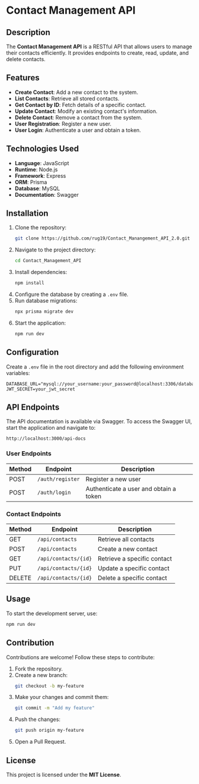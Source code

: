 # Contact Management API

## Description

The **Contact Management API** is a RESTful API that allows users to manage their contacts efficiently. It provides endpoints to create, read, update, and delete contacts.

## Features

- **Create Contact**: Add a new contact to the system.
- **List Contacts**: Retrieve all stored contacts.
- **Get Contact by ID**: Fetch details of a specific contact.
- **Update Contact**: Modify an existing contact's information.
- **Delete Contact**: Remove a contact from the system.
- **User Registration**: Register a new user.
- **User Login**: Authenticate a user and obtain a token.

## Technologies Used

- **Language**: JavaScript
- **Runtime**: Node.js
- **Framework**: Express
- **ORM**: Prisma
- **Database**: MySQL
- **Documentation**: Swagger

## Installation

1. Clone the repository:
   ```bash
   git clone https://github.com/rug19/Contact_Manangement_API_2.0.git
   ```
2. Navigate to the project directory:
   ```bash
   cd Contact_Management_API
   ```
3. Install dependencies:
   ```bash
   npm install
   ```
4. Configure the database by creating a `.env` file.
5. Run database migrations:
   ```bash
   npx prisma migrate dev
   ```
6. Start the application:
   ```bash
   npm run dev
   ```

## Configuration

Create a `.env` file in the root directory and add the following environment variables:

```env
DATABASE_URL="mysql://your_username:your_password@localhost:3306/database_name"
JWT_SECRET=your_jwt_secret
```

## API Endpoints

The API documentation is available via Swagger. To access the Swagger UI, start the application and navigate to:

```
http://localhost:3000/api-docs
```

### User Endpoints

| Method | Endpoint        | Description                             |
|--------|----------------|-----------------------------------------|
| POST   | `/auth/register` | Register a new user                     |
| POST   | `/auth/login`    | Authenticate a user and obtain a token |

### Contact Endpoints

| Method | Endpoint          | Description                  |
|--------|------------------|------------------------------|
| GET    | `/api/contacts`     | Retrieve all contacts        |
| POST   | `/api/contacts`     | Create a new contact         |
| GET    | `/api/contacts/{id}` | Retrieve a specific contact |
| PUT    | `/api/contacts/{id}` | Update a specific contact   |
| DELETE | `/api/contacts/{id}` | Delete a specific contact   |

## Usage

To start the development server, use:

```bash
npm run dev
```

## Contribution

Contributions are welcome! Follow these steps to contribute:

1. Fork the repository.
2. Create a new branch:
   ```bash
   git checkout -b my-feature
   ```
3. Make your changes and commit them:
   ```bash
   git commit -m "Add my feature"
   ```
4. Push the changes:
   ```bash
   git push origin my-feature
   ```
5. Open a Pull Request.

## License

This project is licensed under the **MIT License**.

